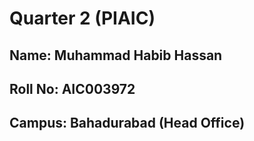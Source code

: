 # Quarter 2 (PIAIC)
## Name: Muhammad Habib Hassan
## Roll No: AIC003972
## Campus: Bahadurabad (Head Office)
